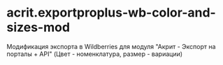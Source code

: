 # acrit.exportproplus-wb-color-and-sizes-mod
Модификация экспорта в Wildberries для модуля "Акрит - Экспорт на порталы + API" (Цвет - номенклатура, размер - вариации)
